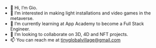 - 👋 Hi, I’m Gio.
- 👀 I’m interested in making light installations and video games in the metaverse.
- 🌱 I’m currently learning at App Academy to become a Full Stack Engineer.
- 💞️ I’m looking to collaborate on 3D, 4D and NFT projects.
- 📫 You can reach me at tinyglobalvillage@gmail.com 

<!---
tinygvillage/tinygvillage is a ✨ special ✨ repository because its `README.md` (this file) appears on your GitHub profile.
You can click the Preview link to take a look at your changes.
--->
